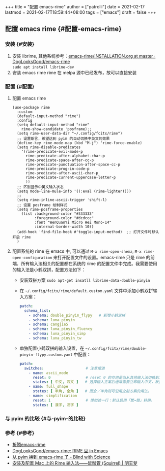 +++
title = "配置 emacs-rime"
author = ["patrolli"]
date = 2021-02-17
lastmod = 2021-02-17T18:59:44+08:00
tags = ["emacs"]
draft = false
+++

## 配置 emacs rime {#配置-emacs-rime}


### 安装 {#安装}

1.  安装 librime, 其他系统参考：[emacs-rime/INSTALLATION.org at master · DogLooksGood/emacs-rime](https://github.com/DogLooksGood/emacs-rime/blob/master/INSTALLATION.org) <br />
    `sudo apt install librime-dev`
2.  安装 emacs rime
    rime 在 melpa 源中已经发布，故可以直接安装


### 配置 {#配置}

1.  配置 emacs rime

    ```elisp
    (use-package rime
      :custom
      (default-input-method "rime")
      :config
      (setq default-input-method "rime"
    	rime-show-candidate 'posframe);;
      (setq rime-user-data-dir "~/.config/fcitx/rime")
      ;; 设置断言，希望达到 pyim 的自动切换中英文的效果
      (define-key rime-mode-map (kbd "M-j") 'rime-force-enable)
      (setq rime-disable-predicates
    	'(rime-predicate-evil-mode-p
    	  rime-predicate-after-alphabet-char-p
    	  rime-predicate-space-after-cc-p
    	  rime-predicate-punctuation-after-space-cc-p
    	  rime-predicate-prog-in-code-p
    	  rime-predicate-after-ascii-char-p
    	  rime-predicate-current-uppercase-letter-p
    	  ))
      ;; 区别显示中英文输入状态
      (setq mode-line-mule-info '((:eval (rime-lighter))))
      ;;
      (setq rime-inline-ascii-trigger 'shift-l)
      ;; 设置 posframe 绘制样式
      (setq rime-posframe-properties
    	(list :background-color "#333333"
    	      :foreground-color "#dcdccc"
    	      :font "WenQuanYi Micro Hei Mono-14"
    	      :internal-border-width 10))
      (add-hook 'find-file-hook #'toggle-input-method)  ;; 打开文件时默认开启 rime
      )
    ```
2.  配置系统的 rime
    在 emacs 中, 可以通过 `M-x rime-open-shema`, `M-x rime-open-configuration` 来打开配置文件的设置。emacs-rime 只是 rime 的前端，所有输入法相关的配置都在系统的 rime 的配置文件中完成。我需要使用的输入法是小鹤双拼，配置方法如下：
    -   安装双拼方案
        `sudo apt-get insatll librime-data-double-pinyin`
    -   在 `~/.config/fcitx/rime/default.custom.yaml` 文件中添加小鹤双拼输入方案：

        ```yaml
        patch:
          schema_list:
        ​    - schema: double_pinyin_flypy   # 新增小鹤双拼
        ​    - schema: luna_pinyin
        ​    - schema: cangjie5
        ​    - schema: luna_pinyin_fluency
        ​    - schema: luna_pinyin_simp
        ​    - schema: luna_pinyin_tw
        ```
    -   单独配置小鹤双拼的输入设置，在 `~/.config/fcitx/rime/double-pinyin-flypy.custom.yaml` 中配置：

        ```yaml
        patch:
          switches:                   # 注意缩进
        ​    - name: ascii_mode
              reset: 0                # reset 0 的作用是当从其他输入法切换到本输入法重设为指定状态
              states: [ 中文, 西文 ]   # 选择输入方案后通常需要立即输入中文，故重设 ascii_mode = 0
        ​    - name: full_shape
              states: [ 半角, 全角 ]   # 而全／半角则可沿用之前方案的用法。
        ​    - name: simplification
              reset: 1                # 增加这一行：默认启用「繁→簡」转换。
              states: [ 漢字, 汉字 ]
        ```


### 与 pyim 的比较 {#与-pyim-的比较}


### 参考 {#参考}

-   [折腾emacs-rime](https://manateelazycat.github.io/emacs/2020/03/22/emacs-rime.html)
-   [DogLooksGood/emacs-rime: RIME ㄓ in Emacs](https://github.com/DogLooksGood/emacs-rime#%E4%B8%B4%E6%97%B6%E8%8B%B1%E6%96%87%E6%A8%A1%E5%BC%8F)
-   [从 pyim 换到 emacs-rime 了 - Blind with Science](https://blindwith.science/2020/12/460.html/)
-   [安装及配置 Mac 上的 Rime 输入法——鼠鬚管 (Squirrel) | 明无梦](https://www.dreamxu.com/install-config-squirrel/)
